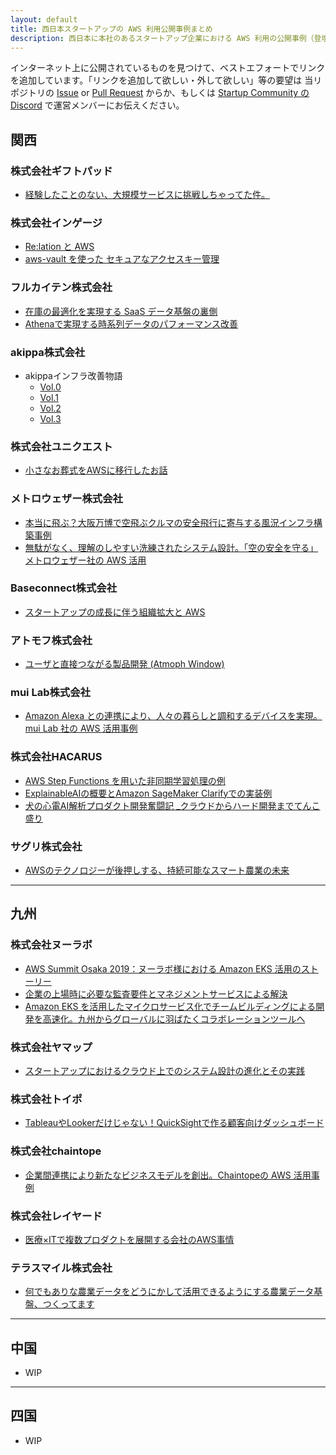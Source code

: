 ```yaml
---
layout: default
title: 西日本スタートアップの AWS 利用公開事例まとめ
description: 西日本に本社のあるスタートアップ企業における AWS 利用の公開事例（登壇資料やブログ等）リンク集
---
```

インターネット上に公開されているものを見つけて、ベストエフォートでリンクを追加しています。「リンクを追加して欲しい・外して欲しい」等の要望は 当リポジトリの [Issue](https://github.com/aws-startup-community/aws-startup-case-studies-jp/issues) or [Pull Request](https://github.com/aws-startup-community/aws-startup-case-studies-jp/pulls) からか、もしくは [Startup Community の Discord](https://discord.gg/uHDVvKCtKP) で運営メンバーにお伝えください。

## 関西
### 株式会社ギフトパッド
- [経験したことのない、大規模サービスに挑戦しちゃってた件。](https://pages.awscloud.com/rs/112-TZM-766/images/Gift-Pad%20%282%29.pdf)

### 株式会社インゲージ
- [Re:lation と AWS](https://pages.awscloud.com/rs/112-TZM-766/images/INGAGE.pdf)
- [aws-vault を使った セキュアなアクセスキー管理](https://speakerdeck.com/kizashi1122/manage-aws-access-key-more-securely-by-using-aws-vault)

### フルカイテン株式会社
- [在庫の最適化を実現する SaaS データ基盤の裏側](https://pages.awscloud.com/rs/112-TZM-766/images/FULL-KAITEN.pdf)
- [Athenaで実現する時系列データのパフォーマンス改善](https://speakerdeck.com/atsuyokota/athena-time-series-performance)

### akippa株式会社
- akippaインフラ改善物語
    - [Vol.0](https://note.com/taro_yamashita/n/n6803aa5eaa96)
    - [Vol.1](https://note.com/taro_yamashita/n/n6f1a8c1f7813)
    - [Vol.2](https://note.com/taro_yamashita/n/ndcec2c06c9c2)
    - [Vol.3](https://note.com/taro_yamashita/n/n59ca5a00f575)

### 株式会社ユニクエスト
- [小さなお葬式をAWSに移行したお話](https://speakerdeck.com/moriryouta/xiao-sanaozang-shi-woawsniyi-xing-sitaohua)

### メトロウェザー株式会社
- [本当に飛ぶ？大阪万博で空飛ぶクルマの安全飛行に寄与する風況インフラ構築事例](https://pages.awscloud.com/rs/112-TZM-766/images/METRO-WEATHER.pdf)
- [無駄がなく、理解のしやすい洗練されたシステム設計。「空の安全を守る」メトロウェザー社の AWS 活用](https://aws.amazon.com/jp/blogs/startup/tech-interview-metroweather-2023/)

### Baseconnect株式会社
- [スタートアップの成長に伴う組織拡大と AWS](https://speakerdeck.com/baseconnect/amazon-web-services-japan)

### アトモフ株式会社
- [ユーザと直接つながる製品開発 (Atmoph Window)](https://pages.awscloud.com/rs/112-TZM-766/images/SUM_awsloft-tko-iotloft-12-lt1_Jul-2020.pdf)

### mui Lab株式会社
- [Amazon Alexa との連携により、人々の暮らしと調和するデバイスを実現。mui Lab 社の AWS 活用事例](https://aws.amazon.com/jp/blogs/startup/muilab_2022casestudy/)

### 株式会社HACARUS
- [AWS Step Functions を用いた非同期学習処理の例](https://speakerdeck.com/hacarus/aws-step-functions-woyong-itafei-tong-qi-xue-xi-chu-li-falseli)
- [ExplainableAIの概要とAmazon SageMaker Clarifyでの実装例](https://speakerdeck.com/hacarus/220807-explainableaifalsegai-yao-toamazon-sagemaker-clarifytefalseshi-zhuang-li)
- [犬の心電AI解析プロダクト開発奮闘記 _クラウドからハード開発までてんこ盛り](https://speakerdeck.com/hacarus/quan-noxin-dian-aijie-xi-hurotakutokai-fa-fen-dou-ji-kurautokarahatokai-fa-matetenkosheng-ri)

### サグリ株式会社
- [AWSのテクノロジーが後押しする、持続可能なスマート農業の未来](https://www.aboutamazon.jp/news/smb/one-amazon-to-support-dx-for-small-and-medium-busineses-vol14)

---
## 九州
### 株式会社ヌーラボ
- [AWS Summit Osaka 2019：ヌーラボ様における Amazon EKS 活用のストーリー](https://aws.amazon.com/jp/blogs/startup/summit-osaka-2019-racap/)
- [企業の上場時に必要な監査要件とマネジメントサービスによる解決](http://pages.awscloud.com/rs/112-TZM-766/images/20230316AWSStartupfm_Nulab.pdf)
- [Amazon EKS を活用したマイクロサービス化でチームビルディングによる開発を高速化。九州からグローバルに羽ばたくコラボレーションツールへ](https://aws.amazon.com/jp/solutions/case-studies/nulab/)

### 株式会社ヤマップ
- [スタートアップにおけるクラウド上でのシステム設計の進化とその実践](https://speakerdeck.com/higuhey/sutatoatupuniokerukuraudoshang-denosisutemushe-ji-nojin-hua-tosonoshi-jian)

### 株式会社トイポ
- [TableauやLookerだけじゃない！QuickSightで作る顧客向けダッシュボード](https://speakerdeck.com/tkengo/tableauyalookerdakeziyanai-quicksightdezuo-rugu-ke-xiang-kedatusiyubodo)

### 株式会社chaintope
- [企業間連携により新たなビジネスモデルを創出。Chaintopeの AWS 活用事例](https://aws.amazon.com/jp/blogs/startup/chaintope_iwatanigateway_2022casestudy/)

### 株式会社レイヤード
- [医療×ITで複数プロダクトを展開する会社のAWS事情](https://docs.google.com/presentation/d/e/2PACX-1vT0_lWWhRiTc-dcJbE4BKKVgXjyxsJCybGRDCPcxhFQ2qEXfwcx0Nk-TkJGrHW8og/pub)

### テラスマイル株式会社
- [何でもありな農業データをどうにかして活用できるようにする農業データ基盤、つくってます](https://jft2023.jaws-ug.jp/files/9005501714148527_8636489c-cc6a-4988-bff8-37b3ad3a3c30/jaws_festa_2023_kyushu_miyazaki.pdf)

---
## 中国
- WIP

---
## 四国
- WIP
